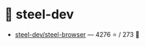 # 👤 steel-dev

- [steel-dev/steel-browser](https://github.com/steel-dev/steel-browser) — 4276 ⭐️ / 273 🍴
